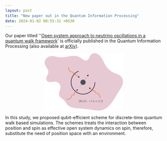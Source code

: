 ```yaml
---
layout: post
title: "New paper out in the Quantum Information Processing"
date: 2024-01-02 00:55:31 +0530
---
```


<style>
    .centered-image {
        display: block;
        margin: 0 auto;
        max-width: 50%; /* Adjust the width as needed */
    }
</style>

Our paper titled ''<a href="https://doi.org/10.1007/s11128-023-04222-8">Open system approach to neutrino oscillations in a quantum walk framework</a>' is officially published in the Quantum Information Processing (also available at <a href="https://doi.org/10.48550/arXiv.2305.13923">arXiv</a>). <br>

<img src="/img/QIF.svg" alt="SVG Image" class="centered-image">


In this study, we proposed qubit-efficient scheme for discrete-time quantum walk based simulations. The schemes treats the interaction between position and spin as effective open system dynamics on spin, therefore, substitute the need of position space with an environment. 